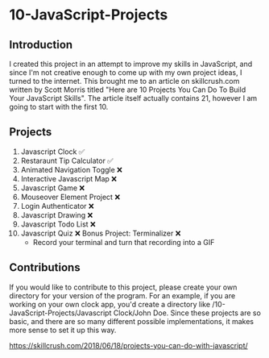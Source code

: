 # 10-JavaScript-Projects

## Introduction
I created this project in an attempt to improve my skills in JavaScript, and since I'm not creative enough to come up with my own project ideas, I turned to the internet. This brought me to an article on skillcrush.com written by Scott Morris titled "Here are 10 Projects You Can Do To Build Your JavaScript Skills". The article itself actually contains 21, however I am going to start with the first 10.

## Projects

1.  Javascript Clock                ✅
2.  Restaraunt Tip Calculator       ✅
3.  Animated Navigation Toggle      ❌
4.  Interactive Javascript Map      ❌
5.  Javascript Game                 ❌
6.  Mouseover Element Project       ❌
7.  Login Authenticator             ❌
8.  Javascript Drawing              ❌
9.  Javascript Todo List            ❌
10. Javascript Quiz                 ❌
Bonus Project: Terminalizer         ❌
    - Record your terminal and turn that recording into a GIF

## Contributions 
If you would like to contribute to this project, please create your own directory for your version of the program. For an example, if you are working on your own clock app, you'd create a directory like /10-JavaScript-Projects/Javascript Clock/John Doe. Since these projects are so basic, and there are so many different possible implementations, it makes more sense to set it up this way. 


https://skillcrush.com/2018/06/18/projects-you-can-do-with-javascript/
